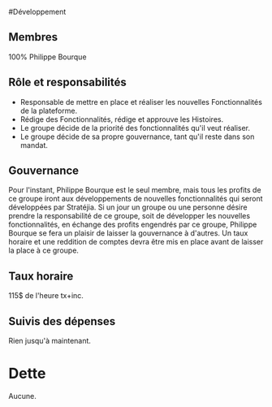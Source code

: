 #Développement 

## Membres 
100% Philippe Bourque 

## Rôle et responsabilités 
- Responsable de mettre en place et réaliser les nouvelles Fonctionnalités de la plateforme.
- Rédige des Fonctionnalités, rédige et approuve les Histoires.
- Le groupe décide de la priorité des fonctionnalités qu'il veut réaliser.
- Le groupe décide de sa propre gouvernance, tant qu'il reste dans son mandat.

## Gouvernance
Pour l'instant, Philippe Bourque est le seul membre, mais tous les profits de ce groupe iront aux développements de nouvelles fonctionnalités qui seront développées par Stratéjia. Si un jour un groupe ou une personne désire prendre la responsabilité de ce groupe, soit de développer les nouvelles fonctionnalités, en échange des profits engendrés par ce groupe, Philippe Bourque se fera un plaisir de laisser la gouvernance à d'autres. Un taux horaire et une reddition de comptes devra être mis en place avant de laisser la place à ce groupe. 

## Taux horaire
115$ de l'heure tx+inc.

## Suivis des dépenses 
Rien jusqu'à maintenant.

# Dette
Aucune.
